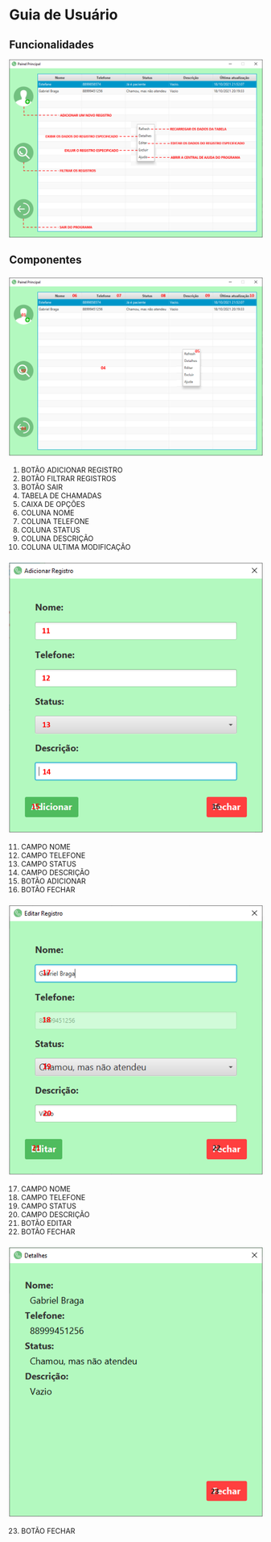 # Guia de Usuário

## Funcionalidades
![Funcionalidades](https://github.com/F-Gabriel-Braga/gerenciador-de-chamadas/blob/master/images/gerenciador-de-chamadas5.png)

## Componentes
### ![Componente 01](https://github.com/F-Gabriel-Braga/gerenciador-de-chamadas/blob/master/images/gerenciador-de-chamadas6.png)
1. BOTÃO ADICIONAR REGISTRO
2. BOTÃO FILTRAR REGISTROS
3. BOTÃO SAIR
4. TABELA DE CHAMADAS
5. CAIXA DE OPÇÕES
6. COLUNA NOME
7. COLUNA TELEFONE
8. COLUNA STATUS
9. COLUNA DESCRIÇÃO
10. COLUNA ULTIMA MODIFICAÇÃO
### ![Componente 02](https://github.com/F-Gabriel-Braga/gerenciador-de-chamadas/blob/master/images/gerenciador-de-chamadas8.png)
11. CAMPO NOME
12. CAMPO TELEFONE
13. CAMPO STATUS
14. CAMPO DESCRIÇÃO
15. BOTÃO ADICIONAR
16. BOTÃO FECHAR
### ![Componente 03](https://github.com/F-Gabriel-Braga/gerenciador-de-chamadas/blob/master/images/gerenciador-de-chamadas7.png)
17. CAMPO NOME
18. CAMPO TELEFONE
19. CAMPO STATUS
20. CAMPO DESCRIÇÃO
21. BOTÃO EDITAR
22. BOTÃO FECHAR
### ![Componente 04](https://github.com/F-Gabriel-Braga/gerenciador-de-chamadas/blob/master/images/gerenciador-de-chamadas9.png)
23. BOTÃO FECHAR
